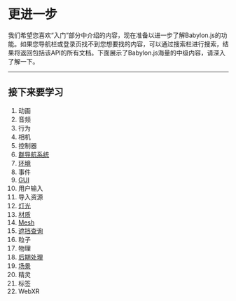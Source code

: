 更进一步
===

我们希望您喜欢“入门”部分中介绍的内容，现在准备以进一步了解Babylon.js的功能。如果您导航栏或登录页找不到您想要找的内容，可以通过搜索栏进行搜索，结果将返回包括该API的所有文档。下面展示了Babylon.js海量的中级内容，请深入了解一下。

---

## 接下来要学习

1. 动画
2. 音频
3. 行为
4. 相机
5. 控制器
6. [群导航系统](./crowdNavigation/README.md)
7. [环境](./environment/README.md)
8. 事件
9. [GUI](./gui/README.md)
10. 用户输入
11. 导入资源
12. [灯光](./Lights/README.md)
13. [材质](./Materials/README.md)
14. [Mesh](./Mesh/README.md)
16. [遮挡查询](./occlusionQueries.md)
17. 粒子
18. 物理
19. [后期处理](./后期处理/README.md)
20. [场景](./scene/README.md)
21. 精灵
22. 标签
23. WebXR